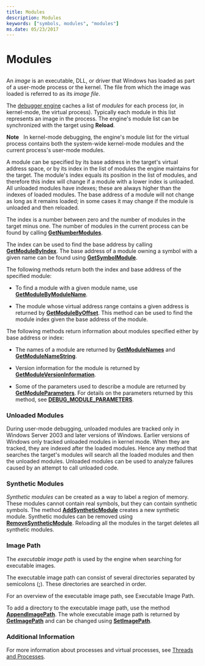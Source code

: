 ```yaml
---
title: Modules
description: Modules
keywords: ["symbols, modules", "modules"]
ms.date: 05/23/2017
---
```


# Modules


## <span id="modules"></span><span id="MODULES"></span>


An *image* is an executable, DLL, or driver that Windows has loaded as part of a user-mode process or the kernel. The file from which the image was loaded is referred to as its *image file*.

The [debugger engine](introduction.md#debugger-engine) caches a list of *modules* for each process (or, in kernel-mode, the virtual process). Typically each module in this list represents an image in the process. The engine's module list can be synchronized with the target using **Reload**.

**Note**   In kernel-mode debugging, the engine's module list for the virtual process contains both the system-wide kernel-mode modules and the current process's user-mode modules.

 

A module can be specified by its base address in the target's virtual address space, or by its index in the list of modules the engine maintains for the target. The module's index equals its position in the list of modules, and therefore this index will change if a module with a lower index is unloaded. All unloaded modules have indexes; these are always higher than the indexes of loaded modules. The base address of a module will not change as long as it remains loaded; in some cases it may change if the module is unloaded and then reloaded.

The index is a number between zero and the number of modules in the target minus one. The number of modules in the current process can be found by calling [**GetNumberModules**](/windows-hardware/drivers/ddi/dbgeng/nf-dbgeng-idebugsymbols3-getnumbermodules).

The index can be used to find the base address by calling [**GetModuleByIndex**](/windows-hardware/drivers/ddi/dbgeng/nf-dbgeng-idebugsymbols3-getmodulebyindex). The base address of a module owning a symbol with a given name can be found using [**GetSymbolModule**](/windows-hardware/drivers/ddi/dbgeng/nf-dbgeng-idebugsymbols3-getsymbolmodule).

The following methods return both the index and base address of the specified module:

-   To find a module with a given module name, use [**GetModuleByModuleName**](/windows-hardware/drivers/ddi/dbgeng/nf-dbgeng-idebugsymbols3-getmodulebymodulename).

-   The module whose virtual address range contains a given address is returned by [**GetModuleByOffset**](/windows-hardware/drivers/ddi/dbgeng/nf-dbgeng-idebugsymbols3-getmodulebyoffset). This method can be used to find the module index given the base address of the module.

The following methods return information about modules specified either by base address or index:

-   The names of a module are returned by [**GetModuleNames**](/windows-hardware/drivers/ddi/dbgeng/nf-dbgeng-idebugsymbols3-getmodulenames) and [**GetModuleNameString**](/windows-hardware/drivers/ddi/dbgeng/nf-dbgeng-idebugsymbols3-getmodulenamestring).

-   Version information for the module is returned by [**GetModuleVersionInformation**](/windows-hardware/drivers/ddi/dbgeng/nf-dbgeng-idebugsymbols3-getmoduleversioninformation).

-   Some of the parameters used to describe a module are returned by [**GetModuleParameters**](/windows-hardware/drivers/ddi/dbgeng/nf-dbgeng-idebugsymbols3-getmoduleparameters). For details on the parameters returned by this method, see [**DEBUG\_MODULE\_PARAMETERS**](/windows-hardware/drivers/ddi/dbgeng/ns-dbgeng-_debug_module_parameters).

### <span id="unloaded_modules"></span><span id="UNLOADED_MODULES"></span>Unloaded Modules

During user-mode debugging, unloaded modules are tracked only in Windows Server 2003 and later versions of Windows. Earlier versions of Windows only tracked unloaded modules in kernel mode. When they are tracked, they are indexed after the loaded modules. Hence any method that searches the target's modules will search all the loaded modules and then the unloaded modules. Unloaded modules can be used to analyze failures caused by an attempt to call unloaded code.

### <span id="synthetic_modules"></span><span id="SYNTHETIC_MODULES"></span> Synthetic Modules

*Synthetic modules* can be created as a way to label a region of memory. These modules cannot contain real symbols, but they can contain synthetic symbols. The method [**AddSyntheticModule**](/windows-hardware/drivers/ddi/dbgeng/nf-dbgeng-idebugsymbols3-addsyntheticmodule) creates a new synthetic module. Synthetic modules can be removed using [**RemoveSyntheticModule**](/windows-hardware/drivers/ddi/dbgeng/nf-dbgeng-idebugsymbols3-removesyntheticmodule). Reloading all the modules in the target deletes all synthetic modules.

### <span id="image_path"></span><span id="IMAGE_PATH"></span>Image Path

The *executable image path* is used by the engine when searching for executable images.

The executable image path can consist of several directories separated by semicolons (**;**). These directories are searched in order.

For an overview of the executable image path, see Executable Image Path.

To add a directory to the executable image path, use the method [**AppendImagePath**](/windows-hardware/drivers/ddi/dbgeng/nf-dbgeng-idebugsymbols3-appendimagepath). The whole executable image path is returned by [**GetImagePath**](/windows-hardware/drivers/ddi/dbgeng/nf-dbgeng-idebugsymbols3-getimagepath) and can be changed using [**SetImagePath**](/windows-hardware/drivers/ddi/dbgeng/nf-dbgeng-idebugsymbols3-setimagepath).

### <span id="additional_information"></span><span id="ADDITIONAL_INFORMATION"></span>Additional Information

For more information about processes and virtual processes, see [Threads and Processes](controlling-threads-and-processes.md).

 

